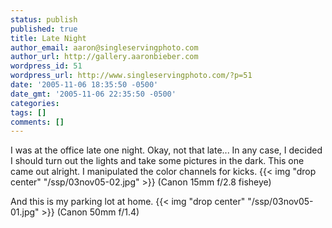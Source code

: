 ```yaml
---
status: publish
published: true
title: Late Night
author_email: aaron@singleservingphoto.com
author_url: http://gallery.aaronbieber.com
wordpress_id: 51
wordpress_url: http://www.singleservingphoto.com/?p=51
date: '2005-11-06 18:35:50 -0500'
date_gmt: '2005-11-06 22:35:50 -0500'
categories:
tags: []
comments: []
---
```

I was at the office late one night. Okay, not that late... In any case,
I decided I should turn out the lights and take some pictures in the
dark. This one came out alright. I manipulated the color channels for
kicks.
 {{< img "drop center" "/ssp/03nov05-02.jpg" >}}
 (Canon 15mm f/2.8 fisheye)

And this is my parking lot at home.
 {{< img "drop center" "/ssp/03nov05-01.jpg" >}}
 (Canon 50mm f/1.4)
